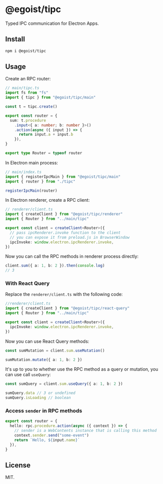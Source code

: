 # @egoist/tipc

Typed IPC communication for Electron Apps.

## Install

```bash
npm i @egoist/tipc
```

## Usage

Create an RPC router:

```ts
// main/tipc.ts
import fs from "fs"
import { tipc } from "@egoist/tipc/main"

const t = tipc.create()

export const router = {
  sum: t.procedure
    .input<{ a: number; b: number }>()
    .action(async ({ input }) => {
      return input.a + input.b
    }),
}

export type Router = typeof router
```

In Electron main process:

```ts
// main/index.ts
import { registerIpcMain } from "@egoist/tipc/main"
import { router } from "./tipc"

registerIpcMain(router)
```

In Electron renderer, create a RPC client:

```ts
// renderer/client.ts
import { createClient } from "@egoist/tipc/renderer"
import { Router } from "../main/tipc"

export const client = createClient<Router>({
  // pass ipcRenderer.invoke function to the client
  // you can expose it from preload.js in BrowserWindow
  ipcInvoke: window.electron.ipcRenderer.invoke,
})
```

Now you can call the RPC methods in renderer process directly:

```ts
client.sum({ a: 1, b: 2 }).then(console.log)
// 3
```

### With React Query

Replace the `renderer/client.ts` with the following code:

```ts
//renderer/client.ts
import { createClient } from "@egoist/tipc/react-query"
import { Router } from "../main/tipc"

export const client = createClient<Router>({
  ipcInvoke: window.electron.ipcRenderer.invoke,
})
```

Now you can use React Query methods:

```ts
const sumMutation = client.sum.useMutation()

sumMutation.mutate({ a: 1, b: 2 })
```

It's up to you to whether use the RPC method as a query or mutation, you can use call `useQuery`:

```ts
const sumQuery = client.sum.useQuery({ a: 1, b: 2 })

sumQuery.data // 3 or undefined
sumQuery.isLoading // boolean
```

### Access `sender` in RPC methods

```ts
export const router = {
  hello: rpc.procedure.action(async ({ context }) => {
    // sender is a WebContents instance that is calling this method
    context.sender.send("some-event")
    return `Hello, ${input.name}`
  }),
}
```

## License

MIT.
